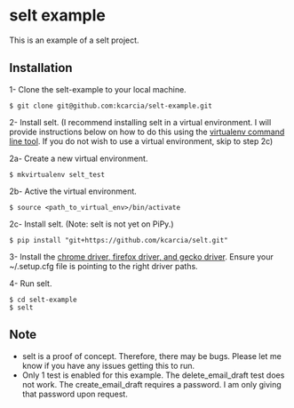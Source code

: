 # selt example

This is an example of a selt project.

## Installation

1- Clone the selt-example to your local machine.

`
$ git clone git@github.com:kcarcia/selt-example.git
`

2- Install selt. (I recommend installing selt in a virtual environment. I will provide instructions below on how to do this using the [virtualenv command line tool](https://virtualenv.pypa.io/en/stable/installation/). If you do not wish to use a virtual environment, skip to step 2c)

2a- Create a new virtual environment.

`
$ mkvirtualenv selt_test
`

2b- Active the virtual environment.

`
$ source <path_to_virtual_env>/bin/activate
`

2c- Install selt. (Note: selt is not yet on PiPy.)

`
$ pip install "git+https://github.com/kcarcia/selt.git"
`

3- Install the [chrome driver, firefox driver, and gecko driver](https://www.seleniumhq.org/download/). Ensure your ~/.setup.cfg file is pointing to the right driver paths.

4- Run selt.
```
$ cd selt-example
$ selt
```

## Note
* selt is a proof of concept. Therefore, there may be bugs. Please let me know if you have any issues getting this to run.
* Only 1 test is enabled for this example. The delete_email_draft test does not work. The create_email_draft requires a password. I am only giving that password upon request.